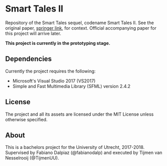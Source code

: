 # Smart Tales II
Repository of the Smart Tales sequel, codename Smart Tales II. See the original paper, [springer link](https://link.springer.com/content/pdf/10.1007/978-3-319-26005-1_13.pdf), for context. Official accompanying paper for this project will arrive later.

**This project is currently in the prototyping stage.**

## Dependencies
Currently the project requires the following:
- Microsoft's Visual Studio 2017 (VS2017)
- Simple and Fast Multimedia Library (SFML) version 2.4.2

## License
The project and all its assets are licensed under the MIT License unless otherwise specified.

## About
This is a bachelors project for the University of Utrecht, 2017-2018.
Supervised by Fabiano Dalpiaz (@fabianodalp) and executed by Tijmen van Nesselrooij (@TijmenUU).
